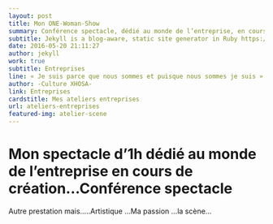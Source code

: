 ```yaml
---
layout: post
title: Mon ONE-Woman-Show
summary: Conférence spectacle, dédié au monde de l’entreprise, en cours de création…
subtitle: Jekyll is a blog-aware, static site generator in Ruby https://jekyllrb.com
date: 2016-05-20 21:11:27
author: jekyll
work: true
subtitle: Entreprises
line: « Je suis parce que nous sommes et puisque nous sommes je suis »
author: -Culture XHOSA-
link: Entreprises
cardstitle: Mes ateliers entreprises
url: ateliers-entreprises
featured-img: atelier-scene
---
```


# Mon spectacle d’1h dédié au monde de l’entreprise en cours de création…Conférence spectacle

Autre prestation mais…..Artistique …Ma passion …la scène…

